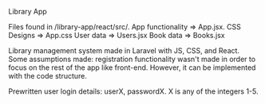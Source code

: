 Library App

Files found in /library-app/react/src/. 
 App functionality => App.jsx. 
 CSS Designs => App.css
 User data => Users.jsx
 Book data => Books.jsx

Library management system made in Laravel with JS, CSS, and React. Some assumptions made: registration functionality wasn't made in order to focus on the rest of the app like front-end. However, it can be implemented with the code structure. 

Prewritten user login details: userX, passwordX. X is any of the integers 1-5.

